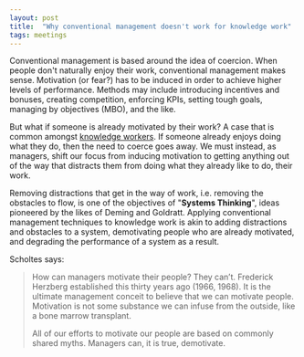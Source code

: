 ```yaml
---
layout: post
title:  "Why conventional management doesn't work for knowledge work"
tags: meetings
---
```

Conventional management is based around the idea of coercion.
When people don't naturally enjoy their work,
conventional management makes sense.
Motivation (or fear?) has to be induced in order to achieve
higher levels of performance.
Methods may include introducing incentives and bonuses, creating competition, 
enforcing KPIs, setting tough goals, managing by objectives (MBO),
and the like.

But what if someone is already motivated by their work?
A case that is common amongst [knowledge workers](https://en.wikipedia.org/wiki/Knowledge_worker). 
If someone already enjoys doing what they do,
then the need to coerce goes away.
We must instead, as managers, shift our focus
from inducing motivation to getting anything out of the
way that distracts them from doing 
what they already like to do, their work.

Removing distractions that get in the way of work,
i.e. removing the obstacles to flow, 
is one of the objectives of "**Systems Thinking**",
ideas pioneered by the likes of Deming and Goldratt.
Applying conventional management techniques to
knowledge work is akin to adding distractions and obstacles
to a system, demotivating people who are already motivated,
and degrading the performance of a system as a result.

Scholtes says:

> How can managers motivate their people? They can’t. Frederick Herzberg established this thirty years ago (1966, 1968). It is the ultimate management conceit to believe that we can motivate people. Motivation is not some substance we can infuse from the outside, like a bone marrow transplant.
>
> All of our efforts to motivate our people are based on commonly shared myths. Managers can, it is true, demotivate.
